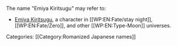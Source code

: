 The name "Emiya Kiritsugu" may refer to:

- <a href="http://typemoon.wikia.com/wiki/Emiya_Kiritsugu">Emiya Kiritsugu</a>, a character in [[WP:EN:Fate/stay night]], [[WP:EN:Fate/Zero]], and other [[WP:EN:Type-Moon]] universes.

Categories: [[Category:Romanized Japanese names]]
